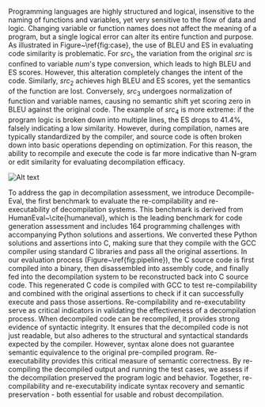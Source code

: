 Programming languages are highly structured and logical, insensitive to the naming of functions and variables, yet very sensitive to the flow of data and logic. Changing variable or function names does not affect the meaning of a program, but a single logical error can alter its entire function and purpose.
As illustrated in Figure~\ref{fig:case}, the use of BLEU and ES in evaluating code similarity is problematic. 
For $src_1$, the variation from the original $src$ is confined to variable $num$'s type conversion, which leads to high BLEU and ES scores. However, this alteration completely changes the intent of the code. Similarly, $src_2$ achieves high BLEU and ES scores, yet the semantics of the function are lost. Conversely, $src_3$ undergoes normalization of function and variable names, causing no semantic shift yet scoring zero in BLEU against the original code. The example of $src_4$ is more extreme: if the program logic is broken down into multiple lines, the ES drops to 41.4\%, falsely indicating a low similarity. However, during compilation, names are typically standardized by the compiler, and source code is often broken down into basic operations depending on optimization. For this reason, the ability to recompile and execute the code is far more indicative than N-gram or edit similarity for evaluating decompilation efficacy.

![Alt text](https://github.com/albertan017/LLM4Decompile/blob/main/samples/case.png)

To address the gap in decompilation assessment, we introduce Decompile-Eval, the first benchmark to evaluate the re-compilability and re-executability of decompilation systems. This benchmark is derived from HumanEval~\cite{humaneval}, which is the leading benchmark for code generation assessment and includes 164 programming challenges with accompanying Python solutions and assertions. We converted these Python solutions and assertions into C, making sure that they compile with the GCC compiler using standard C libraries and pass all the original assertions. In our evaluation process (Figure~\ref{fig:pipeline}), the C source code is first compiled into a binary, then disassembled into assembly code, and finally fed into the decompilation system to be reconstructed back into C source code. This regenerated C code is compiled with GCC to test re-compilability and combined with the original assertions to check if it can successfully execute and pass those assertions. 
Re-compilability and re-executability serve as critical indicators in validating the effectiveness of a decompilation process. When decompiled code can be recompiled, it provides strong evidence of syntactic integrity. It ensures that the decompiled code is not just readable, but also adheres to the structural and syntactical standards expected by the compiler. 
However, syntax alone does not guarantee semantic equivalence to the original pre-compiled program. Re-executability provides this critical measure of semantic correctness. By re-compiling the decompiled output and running the test cases, we assess if the decompilation preserved the program logic and behavior.
Together, re-compilability and re-executability indicate syntax recovery and semantic preservation - both essential for usable and robust decompilation.
